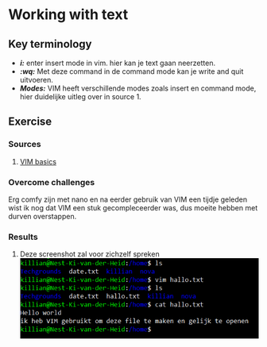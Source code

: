 # Working with text 


## Key terminology
 - ***i:*** enter insert mode in vim. hier kan je text gaan neerzetten.
 - ***:wq:*** Met deze command in de command mode kan je write and quit uitvoeren.
 - ***Modes:*** VIM heeft verschillende modes zoals insert en command mode, hier duidelijke uitleg over in source 1.


## Exercise
### Sources
1. [VIM basics](https://www.howtoforge.com/vim-basics#:~:text=Vim%20has%20a%20particular%20working,in%20the%20command%20mode%20directly.)



### Overcome challenges
Erg comfy zijn met nano en na eerder gebruik van VIM een tijdje geleden wist ik nog dat VIM een stuk gecompleceerder was, dus moeite hebben met durven overstappen.

### Results

1. Deze screenshot zal voor zichzelf spreken
![SS](../../../00_includes/LNX-ex1/vim.png)